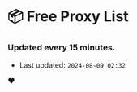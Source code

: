 # :package: Free Proxy List
### Updated every 15 minutes.

- Last updated: `2024-08-09 02:32`

:heart:
